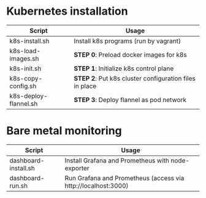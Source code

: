 # Kubernetes installation

| Script                | Usage                                                    |
| --------------------- | -------------------------------------------------------- |
| k8s-install.sh        | Install k8s programs (run by vagrant)                    |
| k8s-load-images.sh    | **STEP 0**: Preload docker images for k8s                |
| k8s-init.sh           | **STEP 1**: Initialize k8s control plane                 |
| k8s-copy-config.sh    | **STEP 2**: Put k8s cluster configuration files in place |
| k8s-deploy-flannel.sh | **STEP 3**: Deploy flannel as pod network                |

# Bare metal monitoring

| Script               | Usage                                                        |
| -------------------- | ------------------------------------------------------------ |
| dashboard-install.sh | Install Grafana and Prometheus with node-exporter            |
| dashboard-run.sh     | Run Grafana and Prometheus (access via http://localhost:3000) |
